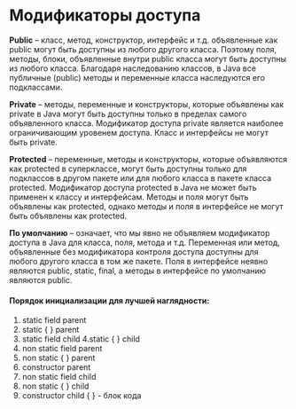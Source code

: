 # Модификаторы доступа

**Public** – класс, метод, конструктор, интерфейс и т.д. объявленные как public могут быть доступны из любого другого класса. 
Поэтому поля, методы, блоки, объявленные внутри public класса могут быть доступны из любого класса.
Благодаря наследованию классов, в Java все публичные (public) методы и переменные класса наследуются его подклассами.

**Private** – методы, переменные и конструкторы, которые объявлены как private в Java могут быть доступны только в пределах самого объявленного класса. Модификатор доступа private является наиболее ограничивающим уровенем доступа. Класс и интерфейсы не могут быть private.

**Protected** – переменные, методы и конструкторы, которые объявляются как protected в суперклассе, могут быть доступны только для подклассов в другом пакете или для любого класса в пакете класса protected.
Модификатор доступа protected в Java не может быть применен к классу и интерфейсам. Методы и поля могут быть объявлены как protected, однако методы и поля в интерфейсе не могут быть объявлены как protected.

**По умолчанию** – означает, что мы явно не объявляем модификатор доступа в Java для класса, поля, метода и т.д.
Переменная или метод, объявленные без модификатора контроля доступа доступны для любого другого класса в том же пакете. Поля в интерфейсе неявно являются public, static, final, а методы в интерфейсе по умолчанию являются public.

#### Порядок инициализации для лучшей наглядности:
1. static field parent
2. static { } parent
3. static field child
4.static { } сhild
5. non static field parent
6. non static { } parent
7. constructor parent
8. non static field child
9. non static { } child
10. constructor child
{ } - блок кода
